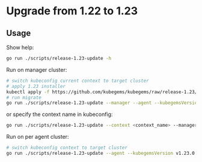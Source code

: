 # Upgrade from 1.22 to 1.23

## Usage

Show help:

```sh
go run ./scripts/release-1.23-update -h
```

Run on manager cluster:

```sh
# switch kubeconfig current context to target cluster
# apply 1.23 installer
kubectl apply -f https://github.com/kubegems/kubegems/raw/release-1.23/deploy/installer.yaml
# run migrate
go run ./scripts/release-1.23-update --manager --agent --kubegemsVersion v1.23.0[-xxx]
```

or specify the context name in kubeconfig:

```sh
go run ./scripts/release-1.23-update --context <context_name> --manager --agent --kubegemsVersion v1.23.0[-xxx]
```

Run on per agent cluster:

```sh
# switch kubeconfig context to target cluster
go run ./scripts/release-1.23-update --agent --kubegemsVersion v1.23.0[-xxx]
```

